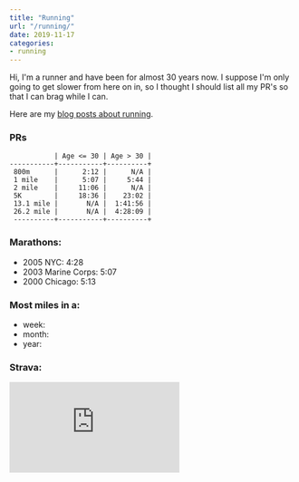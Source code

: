 ```yaml
---
title: "Running"
url: "/running/"
date: 2019-11-17
categories:
- running
---
```


Hi, I'm a runner and have been for almost 30 years now. I suppose I'm
only going to get slower from here on in, so I thought I should list
all my PR's so that I can brag while I can.

Here are my [blog posts about running](/categories/running/).

### PRs

               | Age <= 30 | Age > 30 |
    -----------+-----------+----------+
     800m      |      2:12 |      N/A |
     1 mile    |      5:07 |     5:44 |
     2 mile    |     11:06 |      N/A |
     5K        |     18:36 |    23:02 |
     13.1 mile |       N/A |  1:41:56 |
     26.2 mile |       N/A |  4:28:09 |
     ----------+-----------+----------+

### Marathons:

- 2005 NYC: 4:28
- 2003 Marine Corps: 5:07
- 2000 Chicago: 5:13

### Most miles in a:

- week:
- month:
- year:


### Strava:

<iframe height='160' width='300' frameborder='0' allowtransparency='true' scrolling='no' src='https://www.strava.com/athletes/1499959/activity-summary/58ecc0bbb08ceb2582d8715ace92ac45950db9ee'></iframe>
